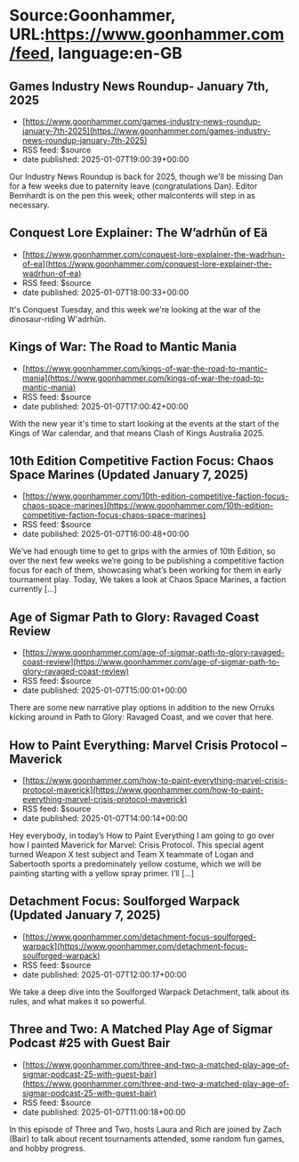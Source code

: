 # Source:Goonhammer, URL:https://www.goonhammer.com/feed, language:en-GB

## Games Industry News Roundup- January 7th, 2025
 - [https://www.goonhammer.com/games-industry-news-roundup-january-7th-2025](https://www.goonhammer.com/games-industry-news-roundup-january-7th-2025)
 - RSS feed: $source
 - date published: 2025-01-07T19:00:39+00:00

Our Industry News Roundup is back for 2025, though we'll be missing Dan for a few weeks due to paternity leave (congratulations Dan). Editor Bernhardt is on the pen this week; other malcontents will step in as necessary.

## Conquest Lore Explainer: The W’adrhŭn of Eä
 - [https://www.goonhammer.com/conquest-lore-explainer-the-wadrhun-of-ea](https://www.goonhammer.com/conquest-lore-explainer-the-wadrhun-of-ea)
 - RSS feed: $source
 - date published: 2025-01-07T18:00:33+00:00

It's Conquest Tuesday, and this week we're looking at the war of the dinosaur-riding W'adrhŭn.

## Kings of War: The Road to Mantic Mania
 - [https://www.goonhammer.com/kings-of-war-the-road-to-mantic-mania](https://www.goonhammer.com/kings-of-war-the-road-to-mantic-mania)
 - RSS feed: $source
 - date published: 2025-01-07T17:00:42+00:00

With the new year it's time to start looking at the events at the start of the Kings of War calendar, and that means Clash of Kings Australia 2025.

## 10th Edition Competitive Faction Focus: Chaos Space Marines (Updated January 7, 2025)
 - [https://www.goonhammer.com/10th-edition-competitive-faction-focus-chaos-space-marines](https://www.goonhammer.com/10th-edition-competitive-faction-focus-chaos-space-marines)
 - RSS feed: $source
 - date published: 2025-01-07T16:00:48+00:00

We’ve had enough time to get to grips with the armies of 10th Edition, so over the next few weeks we’re going to be publishing a competitive faction focus for each of them, showcasing what’s been working for them in early tournament play. Today, We takes a look at Chaos Space Marines, a faction currently [&#8230;]

## Age of Sigmar Path to Glory: Ravaged Coast Review
 - [https://www.goonhammer.com/age-of-sigmar-path-to-glory-ravaged-coast-review](https://www.goonhammer.com/age-of-sigmar-path-to-glory-ravaged-coast-review)
 - RSS feed: $source
 - date published: 2025-01-07T15:00:01+00:00

There are some new narrative play options in addition to the new Orruks kicking around in Path to Glory: Ravaged Coast, and we cover that here.

## How to Paint Everything: Marvel Crisis Protocol – Maverick
 - [https://www.goonhammer.com/how-to-paint-everything-marvel-crisis-protocol-maverick](https://www.goonhammer.com/how-to-paint-everything-marvel-crisis-protocol-maverick)
 - RSS feed: $source
 - date published: 2025-01-07T14:00:14+00:00

Hey everybody, in today&#8217;s How to Paint Everything I am going to go over how I painted Maverick for Marvel: Crisis Protocol. This special agent turned Weapon X test subject and Team X teammate of Logan and Sabertooth sports a predominately yellow costume, which we will be painting starting with a yellow spray primer. I&#8217;ll [&#8230;]

## Detachment Focus: Soulforged Warpack (Updated January 7, 2025)
 - [https://www.goonhammer.com/detachment-focus-soulforged-warpack](https://www.goonhammer.com/detachment-focus-soulforged-warpack)
 - RSS feed: $source
 - date published: 2025-01-07T12:00:17+00:00

We take a deep dive into the Soulforged Warpack Detachment, talk about its rules, and what makes it so powerful.

## Three and Two: A Matched Play Age of Sigmar Podcast #25 with Guest Bair
 - [https://www.goonhammer.com/three-and-two-a-matched-play-age-of-sigmar-podcast-25-with-guest-bair](https://www.goonhammer.com/three-and-two-a-matched-play-age-of-sigmar-podcast-25-with-guest-bair)
 - RSS feed: $source
 - date published: 2025-01-07T11:00:18+00:00

In this episode of Three and Two, hosts Laura and Rich are joined by Zach (Bair) to talk about recent tournaments attended, some random fun games, and hobby progress.

